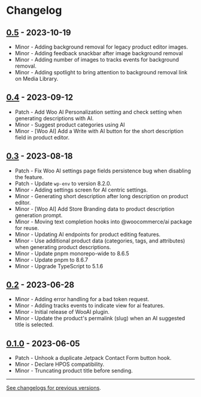 # Changelog

## [0.5](https://github.com/woocommerce/woocommerce/releases/tag/0.5) - 2023-10-19

-   Minor - Adding background removal for legacy product editor images.
-   Minor - Adding feedback snackbar after image background removal
-   Minor - Adding number of images to tracks events for background removal.
-   Minor - Adding spotlight to bring attention to background removal link on Media Library.

## [0.4](https://github.com/woocommerce/woocommerce/releases/tag/0.4) - 2023-09-12

-   Patch - Add Woo AI Personalization setting and check setting when generating descriptions with AI.
-   Minor - Suggest product categories using AI
-   Minor - [Woo AI] Add a Write with AI button for the short description field in product editor.

## [0.3](https://github.com/woocommerce/woocommerce/releases/tag/0.3) - 2023-08-18

-   Patch - Fix Woo AI settings page fields persistence bug when disabling the feature.
-   Patch - Update `wp-env` to version 8.2.0.
-   Minor - Adding settings screen for AI centric settings.
-   Minor - Generating short description after long description on product editor.
-   Minor - [Woo AI] Add Store Branding data to product description generation prompt.
-   Minor - Moving text completion hooks into @woocommerce/ai package for reuse.
-   Minor - Updating AI endpoints for product editing features.
-   Minor - Use additional product data (categories, tags, and attributes) when generating product descriptions.
-   Minor - Update pnpm monorepo-wide to 8.6.5
-   Minor - Update pnpm to 8.6.7
-   Minor - Upgrade TypeScript to 5.1.6

## [0.2](https://github.com/woocommerce/woocommerce/releases/tag/0.2) - 2023-06-28

-   Minor - Adding error handling for a bad token request.
-   Minor - Adding tracks events to indicate view for ai features.
-   Minor - Initial release of WooAI plugin.
-   Minor - Update the product's permalink (slug) when an AI suggested title is selected.

## [0.1.0](https://github.com/woocommerce/woocommerce/releases/tag/0.1.0) - 2023-06-05 

-   Patch - Unhook a duplicate Jetpack Contact Form button hook.
-   Minor - Declare HPOS compatibility.
-   Minor - Truncating product title before sending.

---

[See changelogs for previous versions](https://raw.githubusercontent.com/woocommerce/woocommerce/trunk/changelog.txt).

